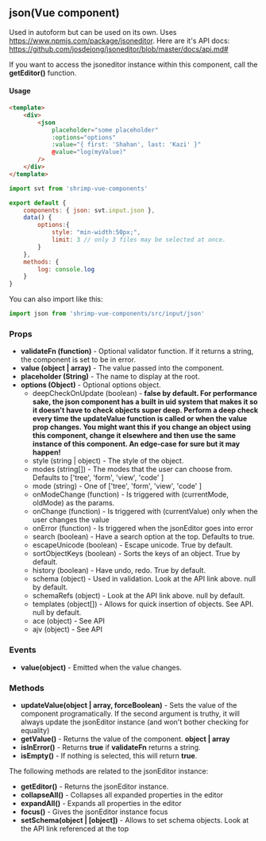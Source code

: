 ## json(Vue component)

Used in autoform but can be used on its own. Uses https://www.npmjs.com/package/jsoneditor. Here are it's API docs: https://github.com/josdejong/jsoneditor/blob/master/docs/api.md#

If you want to access the jsoneditor instance within this component, call the **getEditor()** function.

#### Usage
```html
<template>
	<div>
		<json
			placeholder="some placeholder"
			:options="options"
			:value="{ first: 'Shahan', last: 'Kazi' }"
			@value="log(myValue)"
		/>
	</div>
</template>
```

```javascript
import svt from 'shrimp-vue-components'

export default {
	components: { json: svt.input.json },
	data() {
		options:{
			style: "min-width:50px;",
			limit: 3 // only 3 files may be selected at once.
		}
	},
	methods: {
		log: console.log
	}
}


```

You can also import like this:
```javascript
import json from 'shrimp-vue-components/src/input/json'
```

### Props
- **validateFn (function)** - Optional validator function. If it returns a string, the component is set to be in error.
- **value (object | array)** - The value passed into the component.
- **placeholder (String)** - The name to display at the root.
- **options (Object)** - Optional options object. 
	- deepCheckOnUpdate (boolean) - **false by default. For performance sake, the json component has a built in uid system that makes it so it doesn't have to check objects super deep. Perform a deep check every time the updateValue function is called or when the value prop changes. You might want this if you change an object using this component, change it elsewhere and then use the same instance of this component. An edge-case for sure but it may happen!**
	- style (string | object) - The style of the object.
	- modes (string[]) - The modes that the user can choose from. Defaults to ['tree', 'form', 'view', 'code' ]
	- mode (string) - One of ['tree', 'form', 'view', 'code' ]
	- onModeChange (function) - Is triggered with (currentMode, oldMode) as the params.
	- onChange (function) - Is triggered with (currentValue) only when the user changes the value
	- onError (function) - Is triggered when the jsonEditor goes into error
	- search (boolean) - Have a search option at the top. Defaults to true.
	- escapeUnicode (boolean) - Escape unicode. True by default.
	- sortObjectKeys (boolean) - Sorts the keys of an object. True by default.
	- history (boolean) - Have undo, redo. True by default.
	- schema (object) - Used in validation. Look at the API link above. null by default.
	- schemaRefs (object) - Look at the API link above. null by default.
	- templates (object[]) - Allows for quick insertion of objects. See API. null by default. 
	- ace (object) - See API
	- ajv (object) - See API
	

### Events
- **value(object)** - Emitted when the value changes.

### Methods
- **updateValue(object | array, forceBoolean)** - Sets the value of the component programatically. If the second argument is truthy, it will always update the jsonEditor instance (and won't bother checking for equality)
- **getValue()** - Returns the value of the component. **object | array**
- **isInError()** - Returns **true** if **validateFn** returns a string.
- **isEmpty()** - If nothing is selected, this will return **true**.

The following methods are related to the jsonEditor instance:
- **getEditor()** - Returns the jsonEditor instance.
- **collapseAll()** - Collapses all expanded properties in the editor
- **expandAll()** - Expands all properties in the editor
- **focus()** - Gives the jsonEditor instance focus
- **setSchema(object | [object])** - Allows to set schema objects. Look at the API link referenced at the top
